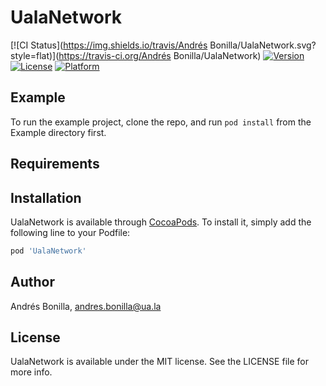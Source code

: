 # UalaNetwork

[![CI Status](https://img.shields.io/travis/Andrés Bonilla/UalaNetwork.svg?style=flat)](https://travis-ci.org/Andrés Bonilla/UalaNetwork)
[![Version](https://img.shields.io/cocoapods/v/UalaNetwork.svg?style=flat)](https://cocoapods.org/pods/UalaNetwork)
[![License](https://img.shields.io/cocoapods/l/UalaNetwork.svg?style=flat)](https://cocoapods.org/pods/UalaNetwork)
[![Platform](https://img.shields.io/cocoapods/p/UalaNetwork.svg?style=flat)](https://cocoapods.org/pods/UalaNetwork)

## Example

To run the example project, clone the repo, and run `pod install` from the Example directory first.

## Requirements

## Installation

UalaNetwork is available through [CocoaPods](https://cocoapods.org). 
To install it, simply add the following line to your Podfile:

```ruby
pod 'UalaNetwork'
```

## Author

Andrés Bonilla, andres.bonilla@ua.la

## License

UalaNetwork is available under the MIT license. See the LICENSE file for more info.